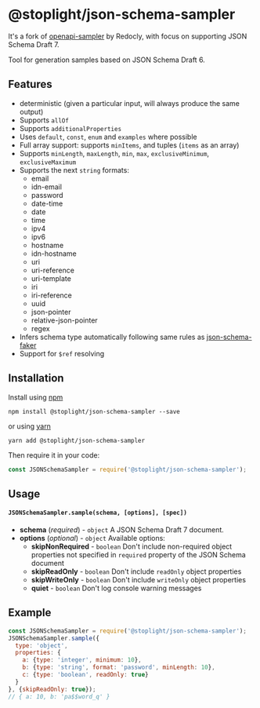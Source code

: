 # @stoplight/json-schema-sampler

It's a fork of [openapi-sampler](https://github.com/Redocly/openapi-sampler) by Redocly, with focus on supporting JSON Schema Draft 7.

Tool for generation samples based on JSON Schema Draft 6.

## Features

- deterministic (given a particular input, will always produce the same output)
- Supports `allOf`
- Supports `additionalProperties`
- Uses `default`, `const`, `enum` and `examples` where possible
- Full array support: supports `minItems`, and tuples (`items` as an array)
- Supports `minLength`, `maxLength`, `min`, `max`, `exclusiveMinimum`, `exclusiveMaximum`
- Supports the next `string` formats:
  - email
  - idn-email
  - password
  - date-time
  - date
  - time
  - ipv4
  - ipv6
  - hostname
  - idn-hostname
  - uri
  - uri-reference
  - uri-template
  - iri
  - iri-reference
  - uuid
  - json-pointer
  - relative-json-pointer
  - regex
- Infers schema type automatically following same rules as [json-schema-faker](https://www.npmjs.com/package/json-schema-faker#inferred-types)
- Support for `$ref` resolving

## Installation

Install using [npm](https://docs.npmjs.com/getting-started/what-is-npm)

    npm install @stoplight/json-schema-sampler --save

or using [yarn](https://yarnpkg.com)

    yarn add @stoplight/json-schema-sampler

Then require it in your code:

```js
const JSONSchemaSampler = require('@stoplight/json-schema-sampler');
```

## Usage
#### `JSONSchemaSampler.sample(schema, [options], [spec])`
- **schema** (_required_) - `object`
A JSON Schema Draft 7 document.
- **options** (_optional_) - `object`
Available options:
  - **skipNonRequired** - `boolean`
  Don't include non-required object properties not specified in `required` property of the JSON Schema document
  - **skipReadOnly** - `boolean`
  Don't include `readOnly` object properties
  - **skipWriteOnly** - `boolean`
  Don't include `writeOnly` object properties
  - **quiet** - `boolean`
  Don't log console warning messages

## Example
```js
const JSONSchemaSampler = require('@stoplight/json-schema-sampler');
JSONSchemaSampler.sample({
  type: 'object',
  properties: {
    a: {type: 'integer', minimum: 10},
    b: {type: 'string', format: 'password', minLength: 10},
    c: {type: 'boolean', readOnly: true}
  }
}, {skipReadOnly: true});
// { a: 10, b: 'pa$$word_q' }
```
